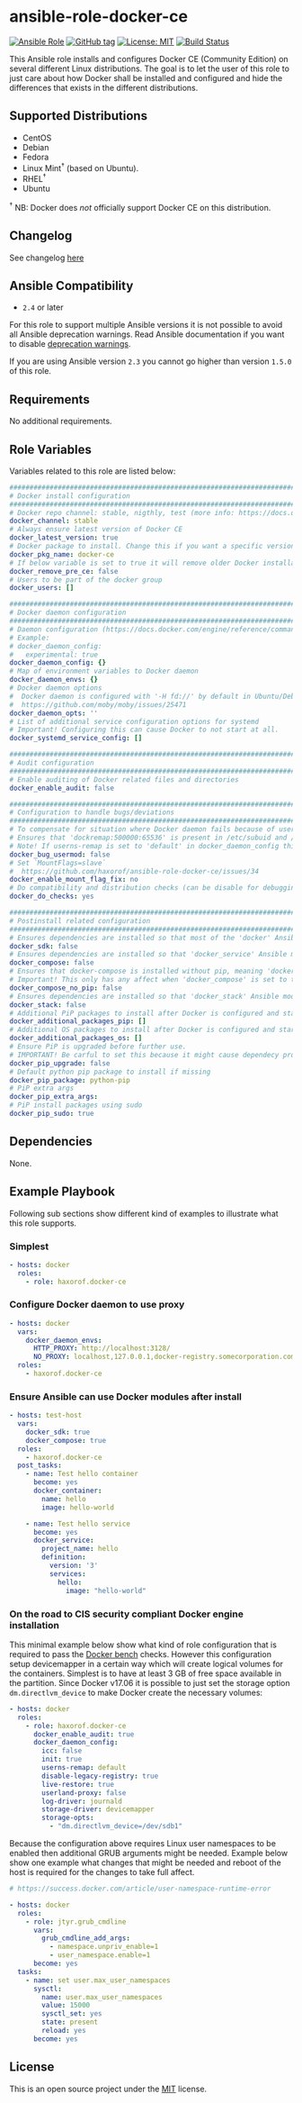 # ansible-role-docker-ce

[![Ansible Role](https://img.shields.io/ansible/role/17533.svg)](https://galaxy.ansible.com/haxorof/docker-ce/)
[![GitHub tag](https://img.shields.io/github/tag/haxorof/ansible-role-docker-ce.svg)](https://github.com/haxorof/ansible-role-docker-ce)
[![License: MIT](https://img.shields.io/badge/License-MIT-yellow.svg)](https://github.com/haxorof/ansible-role-docker-ce/blob/master/LICENSE)
[![Build Status](https://travis-ci.com/haxorof/ansible-role-docker-ce.svg?branch=master)](https://travis-ci.com/haxorof/ansible-role-docker-ce)

This Ansible role installs and configures Docker CE (Community Edition) on several different Linux distributions. The goal is to let the
user of this role to just care about how Docker shall be installed and configured and hide the differences that exists in the
different distributions.

## Supported Distributions

- CentOS
- Debian
- Fedora
- Linux Mint<sup>†</sup> (based on Ubuntu).
- RHEL<sup>†</sup>
- Ubuntu

<sup>†</sup> NB: Docker does _not_ officially support Docker CE on this distribution.

## Changelog

See changelog [here](https://github.com/haxorof/ansible-role-docker-ce/blob/master/CHANGELOG.md)

## Ansible Compatibility

- `2.4` or later

For this role to support multiple Ansible versions it is not possible to avoid all Ansible deprecation warnings. Read Ansible documentation if you want to disable [deprecation warnings](http://docs.ansible.com/ansible/latest/reference_appendices/config.html#deprecation-warnings).

If you are using Ansible version `2.3` you cannot go higher than version `1.5.0` of this role.

## Requirements

No additional requirements.

## Role Variables

Variables related to this role are listed below:

```yaml
################################################################################
# Docker install configuration
################################################################################
# Docker repo channel: stable, nigthly, test (more info: https://docs.docker.com/install/)
docker_channel: stable
# Always ensure latest version of Docker CE
docker_latest_version: true
# Docker package to install. Change this if you want a specific version of Docker
docker_pkg_name: docker-ce
# If below variable is set to true it will remove older Docker installation before Docker CE.
docker_remove_pre_ce: false
# Users to be part of the docker group
docker_users: []

################################################################################
# Docker daemon configuration
################################################################################
# Daemon configuration (https://docs.docker.com/engine/reference/commandline/dockerd/)
# Example:
# docker_daemon_config:
#   experimental: true
docker_daemon_config: {}
# Map of environment variables to Docker daemon
docker_daemon_envs: {}
# Docker daemon options
#  Docker daemon is configured with '-H fd://' by default in Ubuntu/Debian which cause problems.
#  https://github.com/moby/moby/issues/25471
docker_daemon_opts: ''
# List of additional service configuration options for systemd
# Important! Configuring this can cause Docker to not start at all.
docker_systemd_service_config: []

################################################################################
# Audit configuration
################################################################################
# Enable auditing of Docker related files and directories
docker_enable_audit: false

################################################################################
# Configuration to handle bugs/deviations
################################################################################
# To compensate for situation where Docker daemon fails because of usermod incompatibility.
# Ensures that 'dockremap:500000:65536' is present in /etc/subuid and /etc/subgid.
# Note! If userns-remap is set to 'default' in docker_daemon_config this config will be unnecessary.
docker_bug_usermod: false
# Set `MountFlags=slave`
#  https://github.com/haxorof/ansible-role-docker-ce/issues/34
docker_enable_mount_flag_fix: no
# Do compatibility and distribution checks (can be disable for debugging etc if required)
docker_do_checks: yes

################################################################################
# Postinstall related configuration
################################################################################
# Ensures dependencies are installed so that most of the 'docker' Ansible modules will work.
docker_sdk: false
# Ensures dependencies are installed so that 'docker_service' Ansible module will work.
docker_compose: false
# Ensures that docker-compose is installed without pip, meaning 'docker_service' will NOT work.
# Important! This only has any affect when 'docker_compose' is set to true.
docker_compose_no_pip: false
# Ensures dependencies are installed so that 'docker_stack' Ansible module will work.
docker_stack: false
# Additional PiP packages to install after Docker is configured and started.
docker_additional_packages_pip: []
# Additional OS packages to install after Docker is configured and started.
docker_additional_packages_os: []
# Ensure PiP is upgraded before further use.
# IMPORTANT! Be carful to set this because it might cause dependecy problems.
docker_pip_upgrade: false
# Default python pip package to install if missing
docker_pip_package: python-pip
# PiP extra args
docker_pip_extra_args:
# PiP install packages using sudo
docker_pip_sudo: true
```

## Dependencies

None.

## Example Playbook

Following sub sections show different kind of examples to illustrate what this role supports.

### Simplest

```yaml
- hosts: docker
  roles:
    - role: haxorof.docker-ce
```

### Configure Docker daemon to use proxy

```yaml
- hosts: docker
  vars:
    docker_daemon_envs:
      HTTP_PROXY: http://localhost:3128/
      NO_PROXY: localhost,127.0.0.1,docker-registry.somecorporation.com
  roles:
    - haxorof.docker-ce
```

### Ensure Ansible can use Docker modules after install

```yaml
- hosts: test-host
  vars:
    docker_sdk: true
    docker_compose: true
  roles:
    - haxorof.docker-ce
  post_tasks:
    - name: Test hello container
      become: yes
      docker_container:
        name: hello
        image: hello-world

    - name: Test hello service
      become: yes
      docker_service:
        project_name: hello
        definition:
          version: '3'
          services:
            hello:
              image: "hello-world"
```

### On the road to CIS security compliant Docker engine installation

This minimal example below show what kind of role configuration that is required to pass the [Docker bench](https://github.com/docker/docker-bench-security) checks.
However this configuration setup devicemapper in a certain way which will create logical volumes for the containers. Simplest is to have at least 3 GB of free space available in the partition. Since Docker v17.06 it is possible to just set the storage option `dm.directlvm_device` to make Docker create the necessary volumes:

```yaml
- hosts: docker
  roles:
    - role: haxorof.docker-ce
      docker_enable_audit: true
      docker_daemon_config:
        icc: false
        init: true
        userns-remap: default
        disable-legacy-registry: true
        live-restore: true
        userland-proxy: false
        log-driver: journald
        storage-driver: devicemapper
        storage-opts:
          - "dm.directlvm_device=/dev/sdb1"
```

Because the configuration above requires Linux user namespaces to be enabled then additional GRUB arguments might be needed. Example below show one example what changes that might be needed and reboot of the host is required for the changes to take full affect.

```yaml
# https://success.docker.com/article/user-namespace-runtime-error

- hosts: docker
  roles:
    - role: jtyr.grub_cmdline
      vars:
        grub_cmdline_add_args:
          - namespace.unpriv_enable=1
          - user_namespace.enable=1
      become: yes
  tasks:
    - name: set user.max_user_namespaces
      sysctl:
        name: user.max_user_namespaces
        value: 15000
        sysctl_set: yes
        state: present
        reload: yes
      become: yes
```

## License

This is an open source project under the [MIT](https://github.com/haxorof/ansible-role-docker-ce/blob/master/LICENSE) license.
